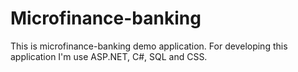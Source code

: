 # Microfinance-banking
This is microfinance-banking demo application.
For developing this application I'm use ASP.NET, C#, SQL and CSS.
